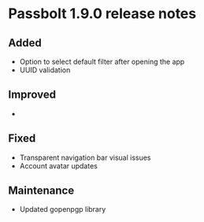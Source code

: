 # Passbolt 1.9.0 release notes

## Added
- Option to select default filter after opening the app
- UUID validation

## Improved
- 

## Fixed
- Transparent navigation bar visual issues
- Account avatar updates

## Maintenance
- Updated gopenpgp library
